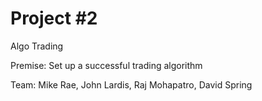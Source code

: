 # Project #2

Algo Trading

Premise: Set up a successful trading algorithm

Team: Mike Rae, John Lardis, Raj Mohapatro, David Spring


